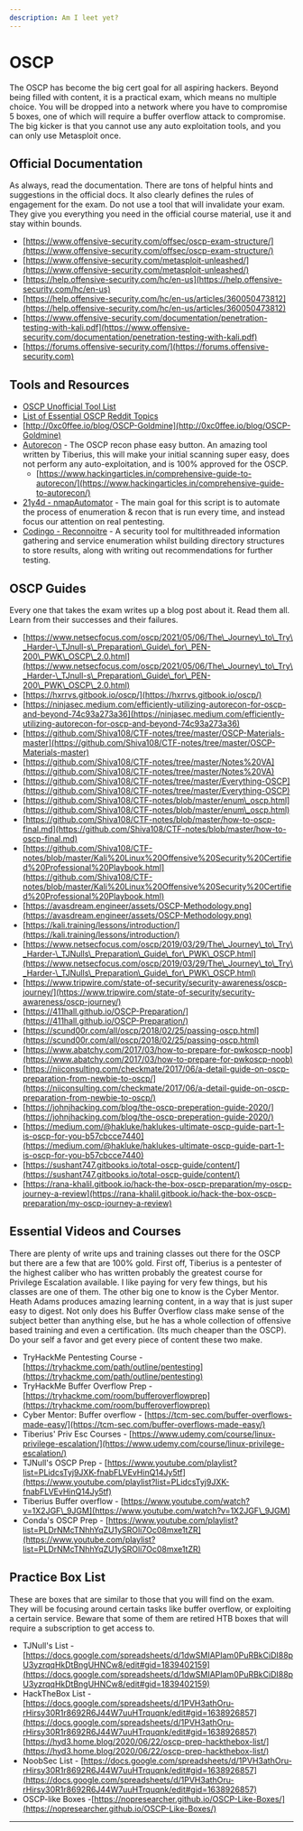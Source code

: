 ```yaml
---
description: Am I leet yet?
---
```


# OSCP

The OSCP has become the big cert goal for all aspiring hackers. Beyond being filled with content, it is a practical exam, which means no multiple choice. You will be dropped into a network where you have to compromise 5 boxes, one of which will require a buffer overflow attack to compromise. The big kicker is that you cannot use any auto exploitation tools, and you can only use Metasploit once.&#x20;

## **Official Documentation** &#x20;

As always, read the documentation. There are tons of helpful hints and suggestions in the official docs. It also clearly defines the rules of engagement for the exam. Do not use a tool that will invalidate your exam. They give you everything you need in the official course material, use it and stay within bounds.

* [https://www.offensive-security.com/offsec/oscp-exam-structure/](https://www.offensive-security.com/offsec/oscp-exam-structure/)
* [https://www.offensive-security.com/metasploit-unleashed/](https://www.offensive-security.com/metasploit-unleashed/)
* [https://help.offensive-security.com/hc/en-us](https://help.offensive-security.com/hc/en-us)
* [https://help.offensive-security.com/hc/en-us/articles/360050473812](https://help.offensive-security.com/hc/en-us/articles/360050473812)
* [https://www.offensive-security.com/documentation/penetration-testing-with-kali.pdf](https://www.offensive-security.com/documentation/penetration-testing-with-kali.pdf)
* [https://forums.offensive-security.com/](https://forums.offensive-security.com)

## **Tools and Resources**

* [OSCP Unofficial Tool List](https://falconspy.medium.com/unofficial-oscp-approved-tools-b2b4e889e707)
* [List of Essential OSCP Reddit Topics](https://www.reddit.com/r/oscp/comments/if1q5v/ive\_made\_a\_list\_of\_reddit\_topics\_that\_you\_should/)
* [http://0xc0ffee.io/blog/OSCP-Goldmine](http://0xc0ffee.io/blog/OSCP-Goldmine)
* [Autorecon](https://github.com/Tib3rius/AutoRecon) - The OSCP recon phase easy button. An amazing tool written by Tiberius, this will make your initial scanning super easy, does not perform any auto-exploitation, and is 100% approved for the OSCP.
  * [https://www.hackingarticles.in/comprehensive-guide-to-autorecon/](https://www.hackingarticles.in/comprehensive-guide-to-autorecon/)
* [21y4d - nmapAutomator](https://github.com/21y4d/nmapAutomator) - The main goal for this script is to automate the process of enumeration & recon that is run every time, and instead focus our attention on real pentesting.
* [Codingo - Reconnoitre](https://github.com/codingo/Reconnoitre) - A security tool for multithreaded information gathering and service enumeration whilst building directory structures to store results, along with writing out recommendations for further testing.

## **OSCP Guides**&#x20;

Every one that takes the exam writes up a blog post about it. Read them all. Learn from their successes and their failures.

* [https://www.netsecfocus.com/oscp/2021/05/06/The\_Journey\_to\_Try\_Harder-\_TJnull-s\_Preparation\_Guide\_for\_PEN-200\_PWK\_OSCP\_2.0.html](https://www.netsecfocus.com/oscp/2021/05/06/The\_Journey\_to\_Try\_Harder-\_TJnull-s\_Preparation\_Guide\_for\_PEN-200\_PWK\_OSCP\_2.0.html)
* [https://hxrrvs.gitbook.io/oscp/](https://hxrrvs.gitbook.io/oscp/)
* [https://ninjasec.medium.com/efficiently-utilizing-autorecon-for-oscp-and-beyond-74c93a273a36](https://ninjasec.medium.com/efficiently-utilizing-autorecon-for-oscp-and-beyond-74c93a273a36)
* [https://github.com/Shiva108/CTF-notes/tree/master/OSCP-Materials-master](https://github.com/Shiva108/CTF-notes/tree/master/OSCP-Materials-master)
* [https://github.com/Shiva108/CTF-notes/tree/master/Notes%20VA](https://github.com/Shiva108/CTF-notes/tree/master/Notes%20VA)
* [https://github.com/Shiva108/CTF-notes/tree/master/Everything-OSCP](https://github.com/Shiva108/CTF-notes/tree/master/Everything-OSCP)
* [https://github.com/Shiva108/CTF-notes/blob/master/enum\_oscp.html](https://github.com/Shiva108/CTF-notes/blob/master/enum\_oscp.html)
* [https://github.com/Shiva108/CTF-notes/blob/master/how-to-oscp-final.md](https://github.com/Shiva108/CTF-notes/blob/master/how-to-oscp-final.md)
* [https://github.com/Shiva108/CTF-notes/blob/master/Kali%20Linux%20Offensive%20Security%20Certified%20Professional%20Playbook.html](https://github.com/Shiva108/CTF-notes/blob/master/Kali%20Linux%20Offensive%20Security%20Certified%20Professional%20Playbook.html)
* [https://avasdream.engineer/assets/OSCP-Methodology.png](https://avasdream.engineer/assets/OSCP-Methodology.png)
* [https://kali.training/lessons/introduction/](https://kali.training/lessons/introduction/)
* [https://www.netsecfocus.com/oscp/2019/03/29/The\_Journey\_to\_Try\_Harder-\_TJNulls\_Preparation\_Guide\_for\_PWK\_OSCP.html](https://www.netsecfocus.com/oscp/2019/03/29/The\_Journey\_to\_Try\_Harder-\_TJNulls\_Preparation\_Guide\_for\_PWK\_OSCP.html)
* [https://www.tripwire.com/state-of-security/security-awareness/oscp-journey/](https://www.tripwire.com/state-of-security/security-awareness/oscp-journey/)
* [https://411hall.github.io/OSCP-Preparation/](https://411hall.github.io/OSCP-Preparation/)
* [https://scund00r.com/all/oscp/2018/02/25/passing-oscp.html](https://scund00r.com/all/oscp/2018/02/25/passing-oscp.html)
* [https://www.abatchy.com/2017/03/how-to-prepare-for-pwkoscp-noob](https://www.abatchy.com/2017/03/how-to-prepare-for-pwkoscp-noob)
* [https://niiconsulting.com/checkmate/2017/06/a-detail-guide-on-oscp-preparation-from-newbie-to-oscp/](https://niiconsulting.com/checkmate/2017/06/a-detail-guide-on-oscp-preparation-from-newbie-to-oscp/)
* [https://johnjhacking.com/blog/the-oscp-preperation-guide-2020/](https://johnjhacking.com/blog/the-oscp-preperation-guide-2020/)
* [https://medium.com/@hakluke/haklukes-ultimate-oscp-guide-part-1-is-oscp-for-you-b57cbcce7440](https://medium.com/@hakluke/haklukes-ultimate-oscp-guide-part-1-is-oscp-for-you-b57cbcce7440)
* [https://sushant747.gitbooks.io/total-oscp-guide/content/](https://sushant747.gitbooks.io/total-oscp-guide/content/)
* [https://rana-khalil.gitbook.io/hack-the-box-oscp-preparation/my-oscp-journey-a-review](https://rana-khalil.gitbook.io/hack-the-box-oscp-preparation/my-oscp-journey-a-review)

## **Essential Videos and Courses**&#x20;

There are plenty of write ups and training classes out there for the OSCP but there are a few that are 100% gold. First off, Tiberius is a pentester of the highest caliber who has written probably the greatest course for Privilege Escalation available. I like paying for very few things, but his classes are one of them. The other big one to know is the Cyber Mentor. Heath Adams produces amazing learning content, in a way that is just super easy to digest. Not only does his Buffer Overflow class make sense of the subject better than anything else, but he has a whole collection of offensive based training and even a certification. (Its much cheaper than the OSCP). Do your self a favor and get every piece of content these two make.

* TryHackMe Pentesting Course -[https://tryhackme.com/path/outline/pentesting](https://tryhackme.com/path/outline/pentesting)
* TryHackMe Buffer Overflow Prep -[https://tryhackme.com/room/bufferoverflowprep](https://tryhackme.com/room/bufferoverflowprep)
* Cyber Mentor: Buffer overflow - [https://tcm-sec.com/buffer-overflows-made-easy/](https://tcm-sec.com/buffer-overflows-made-easy/)
* Tiberius' Priv Esc Courses - [https://www.udemy.com/course/linux-privilege-escalation/](https://www.udemy.com/course/linux-privilege-escalation/)
* TJNull's OSCP Prep - [https://www.youtube.com/playlist?list=PLidcsTyj9JXK-fnabFLVEvHinQ14Jy5tf](https://www.youtube.com/playlist?list=PLidcsTyj9JXK-fnabFLVEvHinQ14Jy5tf)
* Tiberius Buffer overflow - [https://www.youtube.com/watch?v=1X2JGF\_9JGM](https://www.youtube.com/watch?v=1X2JGF\_9JGM)
* Conda's OSCP Prep - [https://www.youtube.com/playlist?list=PLDrNMcTNhhYqZU1ySROli7Oc08mxe1tZR](https://www.youtube.com/playlist?list=PLDrNMcTNhhYqZU1ySROli7Oc08mxe1tZR)

## **Practice Box List**&#x20;

These are boxes that are similar to those that you will find on the exam. They will be focusing around certain tasks like buffer overflow, or exploiting a certain service. Beware that some of them are retired HTB boxes that will require a subscription to get access to.

* TJNull's List - [https://docs.google.com/spreadsheets/d/1dwSMIAPIam0PuRBkCiDI88pU3yzrqqHkDtBngUHNCw8/edit#gid=1839402159](https://docs.google.com/spreadsheets/d/1dwSMIAPIam0PuRBkCiDI88pU3yzrqqHkDtBngUHNCw8/edit#gid=1839402159)
* HackTheBox List -[https://docs.google.com/spreadsheets/d/1PVH3athOru-rHirsy30R1r8692R6J44W7uuHTrquqnk/edit#gid=1638926857](https://docs.google.com/spreadsheets/d/1PVH3athOru-rHirsy30R1r8692R6J44W7uuHTrquqnk/edit#gid=1638926857)[https://hyd3.home.blog/2020/06/22/oscp-prep-hackthebox-list/](https://hyd3.home.blog/2020/06/22/oscp-prep-hackthebox-list/)
* NoobSec List - [https://docs.google.com/spreadsheets/d/1PVH3athOru-rHirsy30R1r8692R6J44W7uuHTrquqnk/edit#gid=1638926857](https://docs.google.com/spreadsheets/d/1PVH3athOru-rHirsy30R1r8692R6J44W7uuHTrquqnk/edit#gid=1638926857)
* OSCP-like Boxes -[https://nopresearcher.github.io/OSCP-Like-Boxes/](https://nopresearcher.github.io/OSCP-Like-Boxes/)

****
